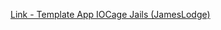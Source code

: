 [Link - Template App IOCage Jails (JamesLodge)](https://github.com/JamesLodge/Zabbix/tree/master/3.0/Templates/FreeBSD%20IOCage%20Jails)
